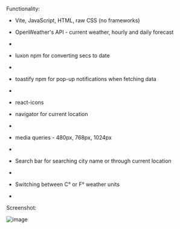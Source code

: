 Functionality:

- Vite, JavaScript, HTML, raw CSS (no frameworks)

- OpenWeather's API - current weather, hourly and daily forecast
- 
- luxon npm for converting secs to date
- 
- toastify npm for pop-up notifications when fetching data
- 
- react-icons

- navigator for current location
- 
- media queries - 480px, 768px, 1024px
- 
- Search bar for searching city name or through current location
- 
- Switching between C° or F°  weather units
- 

Screenshot:


![image](https://github.com/user-attachments/assets/429d09ec-d61b-4629-9b01-9f4e4fa9db6e)

 
 
